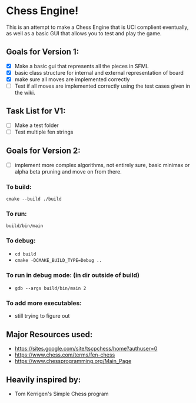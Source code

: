 # Chess Engine!
This is an attempt to make a Chess Engine that is UCI complient eventually, as well as a basic GUI that allows you to test and play the game. 
## Goals for Version 1:
- [x] Make a basic gui that represents all the pieces in SFML
- [x] basic class structure for internal and external representation of board
- [x] make sure all moves are implemented correctly
- [ ] Test if all moves are implemented correctly using the test cases given in the wiki. 
## Task List for V1:
- [ ] Make a test folder 
- [ ] Test multiple fen strings
## Goals for Version 2:
- [ ] implement more complex algorithms, not entirely sure, basic minimax or alpha beta pruning and move on from there. 

### To build:
```cmake --build ./build```
### To run: 
```build/bin/main```

### To debug:
- ```cd build```
- ```cmake -DCMAKE_BUILD_TYPE=Debug ..```
### To run in debug mode: (in dir outside of build)
- ```gdb --args build/bin/main 2```

### To add more executables:
- still trying to figure out

## Major Resources used:
- https://sites.google.com/site/tscpchess/home?authuser=0
- https://www.chess.com/terms/fen-chess
- https://www.chessprogramming.org/Main_Page
## Heavily inspired by:
- Tom Kerrigen's Simple Chess program

